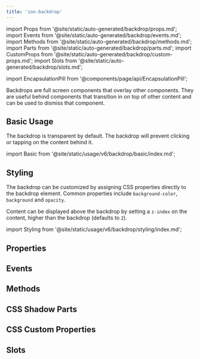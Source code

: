 ```yaml
---
title: 'ion-backdrop'
---
```


import Props from '@site/static/auto-generated/backdrop/props.md';
import Events from '@site/static/auto-generated/backdrop/events.md';
import Methods from '@site/static/auto-generated/backdrop/methods.md';
import Parts from '@site/static/auto-generated/backdrop/parts.md';
import CustomProps from '@site/static/auto-generated/backdrop/custom-props.md';
import Slots from '@site/static/auto-generated/backdrop/slots.md';

import EncapsulationPill from '@components/page/api/EncapsulationPill';

<EncapsulationPill type="shadow" />

Backdrops are full screen components that overlay other components. They are useful behind components that transition in on top of other content and can be used to dismiss that component.

## Basic Usage

The backdrop is transparent by default. The backdrop will prevent clicking or tapping on the content behind it.

import Basic from '@site/static/usage/v6/backdrop/basic/index.md';

<Basic />

## Styling

The backdrop can be customized by assigning CSS properties directly to the backdrop element. Common properties include `background-color`, `background` and `opacity`.

Content can be displayed above the backdrop by setting a `z-index` on the content, higher than the backdrop (defaults to `2`).

import Styling from '@site/static/usage/v6/backdrop/styling/index.md';

<Styling />

## Properties

<Props />

## Events

<Events />

## Methods

<Methods />

## CSS Shadow Parts

<Parts />

## CSS Custom Properties

<CustomProps />

## Slots

<Slots />
